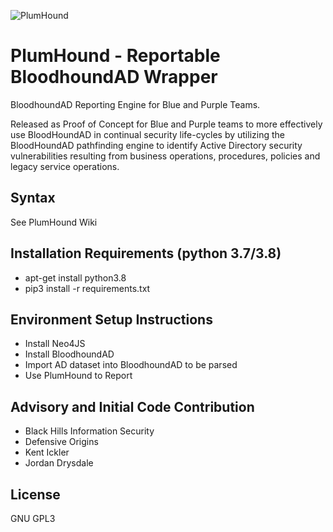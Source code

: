 ﻿
![PlumHound](https://raw.githubusercontent.com/DefensiveOrigins/PlumHound/master/docs/images/Plum3.jpg)

# PlumHound - Reportable BloodhoundAD Wrapper
BloodhoundAD Reporting Engine for Blue and Purple Teams.

Released as Proof of Concept for Blue and Purple teams to more effectively use BloodHoundAD in continual security life-cycles by utilizing the BloodHoundAD pathfinding engine to identify Active Directory security vulnerabilities resulting from business operations, procedures, policies and legacy service operations.

## Syntax
See PlumHound Wiki


## Installation Requirements (python 3.7/3.8)
* apt-get install python3.8
* pip3 install -r requirements.txt


## Environment Setup Instructions
* Install Neo4JS
* Install BloodhoundAD
* Import AD dataset into BloodhoundAD to be parsed
* Use PlumHound to Report 


## Advisory and Initial Code Contribution
* Black Hills Information Security
* Defensive Origins
* Kent Ickler 
* Jordan Drysdale

## License
GNU GPL3